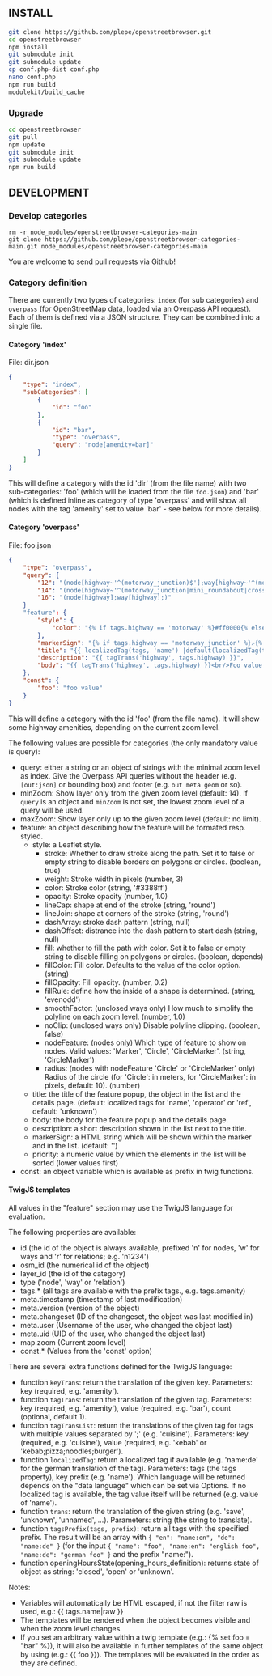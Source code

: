 ## INSTALL
```sh
git clone https://github.com/plepe/openstreetbrowser.git
cd openstreetbrowser
npm install
git submodule init
git submodule update
cp conf.php-dist conf.php
nano conf.php
npm run build
modulekit/build_cache
```

### Upgrade
```sh
cd openstreetbrowser
git pull
npm update
git submodule init
git submodule update
npm run build
```

## DEVELOPMENT
### Develop categories
```
rm -r node_modules/openstreetbrowser-categories-main
git clone https://github.com/plepe/openstreetbrowser-categories-main.git node_modules/openstreetbrowser-categories-main
```
You are welcome to send pull requests via Github!

### Category definition
There are currently two types of categories: `index` (for sub categories) and `overpass` (for OpenStreetMap data, loaded via an Overpass API request). Each of them is defined via a JSON structure. They can be combined into a single file.

#### Category 'index'
File: dir.json
```json
{
    "type": "index",
    "subCategories": [
        {
            "id": "foo"
        },
        {
            "id": "bar",
            "type": "overpass",
            "query": "node[amenity=bar]"
        }
    ]
}
```

This will define a category with the id 'dir' (from the file name) with two sub-categories: 'foo' (which will be loaded from the file `foo.json`) and 'bar' (which is defined inline as category of type 'overpass' and will show all nodes with the tag 'amenity' set to value 'bar' - see below for more details).

#### Category 'overpass'
File: foo.json
```json
{
    "type": "overpass",
    "query": {
        "12": "(node[highway~'^(motorway_junction)$'];way[highway~'^(motorway|trunk)$'];)",
        "14": "(node[highway~'^(motorway_junction|mini_roundabout|crossing)$'];way[highway~'^(motorway|trunk|primary)$'];)",
        "16": "(node[highway];way[highway];)"
    }
    "feature": {
        "style": {
            "color": "{% if tags.highway == 'motorway' %}#ff0000{% elseif tags.highway == 'trunk' %}#ff7f00{% elseif tags.highway == 'primary' %}#ffff00{% else %}#0000ff{% endif %}"
        },
        "markerSign": "{% if tags.highway == 'motorway_junction' %}↗{% elseif tags.highway == 'mini_roundabout' %}↻{% elseif tags.highway == 'crossing' %}▤{% endif %}",
        "title": "{{ localizedTag(tags, 'name') |default(localizedTag(tags, 'operator')) | default(localizedTag(tags, 'ref')) | default(trans('unnamed')) }}",
        "description": "{{ tagTrans('highway', tags.highway) }}",
        "body": "{{ tagTrans('highway', tags.highway) }}<br/>Foo value: {{ const.foo }}"
    },
    "const": {
        "foo": "foo value"
    }
}
```

This will define a category with the id 'foo' (from the file name). It will show some highway amenities, depending on the current zoom level.

The following values are possible for categories (the only mandatory value is query):
* query: either a string or an object of strings with the minimal zoom level as index. Give the Overpass API queries without the header (e.g. `[out:json]` or bounding box) and footer (e.g. `out meta geom` or so).
* minZoom: Show layer only from the given zoom level (default: 14). If `query` is an object and `minZoom` is not set, the lowest zoom level of a query will be used.
* maxZoom: Show layer only up to the given zoom level (default: no limit).
* feature: an object describing how the feature will be formated resp. styled.
  * style: a Leaflet style.
    * stroke: Whether to draw stroke along the path. Set it to false or empty string to disable borders on polygons or circles. (boolean, true)
    * weight: Stroke width in pixels (number, 3)
    * color: Stroke color (string, '#3388ff')
    * opacity: Stroke opacity (number, 1.0)
    * lineCap: shape at end of the stroke (string, 'round')
    * lineJoin: shape at corners of the stroke (string, 'round')
    * dashArray: stroke dash pattern (string, null)
    * dashOffset: distrance into the dash pattern to start dash (string, null)
    * fill: whether to fill the path with color. Set it to false or empty string to disable filling on polygons or circles. (boolean, depends)
    * fillColor: Fill color. Defaults to the value of the color option. (string)
    * fillOpacity: Fill opacity. (number, 0.2)
    * fillRule: define how the inside of a shape is determined. (string, 'evenodd')
    * smoothFactor: (unclosed ways only) How much to simplify the polyline on each zoom level. (number, 1.0)
    * noClip: (unclosed ways only) Disable polyline clipping. (boolean, false)
    * nodeFeature: (nodes only) Which type of feature to show on nodes. Valid values: 'Marker', 'Circle', 'CircleMarker'. (string, 'CircleMarker')
    * radius: (nodes with nodeFeature 'Circle' or 'CircleMarker' only) Radius of the circle (for 'Circle': in meters, for 'CircleMarker': in pixels, default: 10). (number)
  * title: the title of the feature popup, the object in the list and the details page. (default: localized tags for 'name', 'operator' or 'ref', default: 'unknown')
  * body: the body for the feature popup and the details page.
  * description: a short description shown in the list next to the title.
  * markerSign: a HTML string which will be shown within the marker and in the list. (default: '')
  * priority: a numeric value by which the elements in the list will be sorted (lower values first)
* const: an object variable which is available as prefix in twig functions.

#### TwigJS templates
All values in the "feature" section may use the TwigJS language for evaluation.

The following properties are available:
* id (the id of the object is always available, prefixed 'n' for nodes, 'w' for ways and 'r' for relations; e.g. 'n1234')
* osm_id (the numerical id of the object)
* layer_id (the id of the category)
* type ('node', 'way' or 'relation')
* tags.* (all tags are available with the prefix tags., e.g. tags.amenity)
* meta.timestamp (timestamp of last modification)
* meta.version (version of the object)
* meta.changeset (ID of the changeset, the object was last modified in)
* meta.user (Username of the user, who changed the object last)
* meta.uid (UID of the user, who changed the object last)
* map.zoom (Current zoom level)
* const.* (Values from the 'const' option)

There are several extra functions defined for the TwigJS language:
* function `keyTrans`: return the translation of the given key. Parameters: key (required, e.g. 'amenity').
* function `tagTrans`: return the translation of the given tag. Parameters: key (required, e.g. 'amenity'), value (required, e.g. 'bar'), count (optional, default 1).
* function `tagTransList`: return the translations of the given tag for tags with multiple values separated by ';' (e.g. 'cuisine'). Parameters: key (required, e.g. 'cuisine'), value (required, e.g. 'kebab' or 'kebab;pizza;noodles;burger').
* function `localizedTag`: return a localized tag if available (e.g. 'name:de' for the german translation of the tag). Parameters: tags (the tags property), key prefix (e.g. 'name'). Which language will be returned depends on the "data language" which can be set via Options. If no localized tag is available, the tag value itself will be returned (e.g. value of 'name').
* function `trans`: return the translation of the given string (e.g. 'save', 'unknown', 'unnamed', ...). Parameters: string (the string to translate).
* function `tagsPrefix(tags, prefix)`: return all tags with the specified prefix. The result will be an array with `{ "en": "name:en", "de": "name:de" }` (for the input `{ "name": "foo", "name:en": "english foo", "name:de": "german foo" }` and the prefix "name:").
* function openingHoursState(opening_hours_definition): returns state of object as string: 'closed', 'open' or 'unknown'.

Notes:
* Variables will automatically be HTML escaped, if not the filter raw is used, e.g.: {{ tags.name|raw }}
* The templates will be rendered when the object becomes visible and when the zoom level changes.
* If you set an arbitrary value within a twig template (e.g.: {% set foo = "bar" %}), it will also be available in further templates of the same object by using (e.g.: {{ foo }}). The templates will be evaluated in the order as they are defined.
